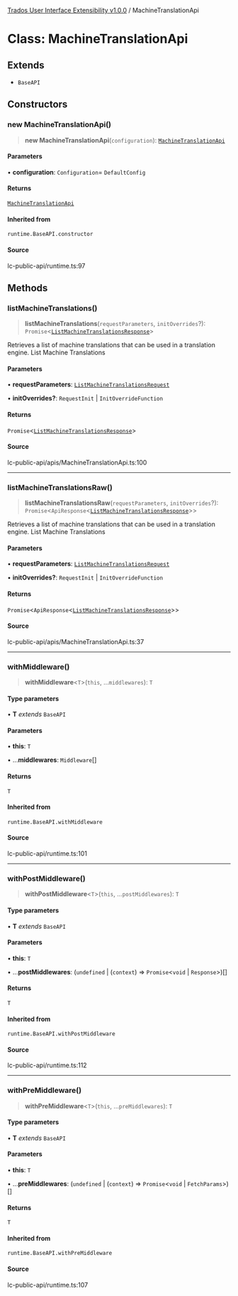 [Trados User Interface Extensibility v1.0.0](../wiki/globals) / MachineTranslationApi

# Class: MachineTranslationApi

## Extends

- `BaseAPI`

## Constructors

### new MachineTranslationApi()

> **new MachineTranslationApi**(`configuration`): [`MachineTranslationApi`](../wiki/Class.MachineTranslationApi)

#### Parameters

• **configuration**: `Configuration`= `DefaultConfig`

#### Returns

[`MachineTranslationApi`](../wiki/Class.MachineTranslationApi)

#### Inherited from

`runtime.BaseAPI.constructor`

#### Source

lc-public-api/runtime.ts:97

## Methods

### listMachineTranslations()

> **listMachineTranslations**(`requestParameters`, `initOverrides`?): `Promise`\<[`ListMachineTranslationsResponse`](../wiki/Interface.ListMachineTranslationsResponse)\>

Retrieves a list of machine translations that can be used in a translation engine.
List Machine Translations

#### Parameters

• **requestParameters**: [`ListMachineTranslationsRequest`](../wiki/Interface.ListMachineTranslationsRequest)

• **initOverrides?**: `RequestInit` \| `InitOverrideFunction`

#### Returns

`Promise`\<[`ListMachineTranslationsResponse`](../wiki/Interface.ListMachineTranslationsResponse)\>

#### Source

lc-public-api/apis/MachineTranslationApi.ts:100

***

### listMachineTranslationsRaw()

> **listMachineTranslationsRaw**(`requestParameters`, `initOverrides`?): `Promise`\<`ApiResponse`\<[`ListMachineTranslationsResponse`](../wiki/Interface.ListMachineTranslationsResponse)\>\>

Retrieves a list of machine translations that can be used in a translation engine.
List Machine Translations

#### Parameters

• **requestParameters**: [`ListMachineTranslationsRequest`](../wiki/Interface.ListMachineTranslationsRequest)

• **initOverrides?**: `RequestInit` \| `InitOverrideFunction`

#### Returns

`Promise`\<`ApiResponse`\<[`ListMachineTranslationsResponse`](../wiki/Interface.ListMachineTranslationsResponse)\>\>

#### Source

lc-public-api/apis/MachineTranslationApi.ts:37

***

### withMiddleware()

> **withMiddleware**\<`T`\>(`this`, ...`middlewares`): `T`

#### Type parameters

• **T** *extends* `BaseAPI`

#### Parameters

• **this**: `T`

• ...**middlewares**: `Middleware`[]

#### Returns

`T`

#### Inherited from

`runtime.BaseAPI.withMiddleware`

#### Source

lc-public-api/runtime.ts:101

***

### withPostMiddleware()

> **withPostMiddleware**\<`T`\>(`this`, ...`postMiddlewares`): `T`

#### Type parameters

• **T** *extends* `BaseAPI`

#### Parameters

• **this**: `T`

• ...**postMiddlewares**: (`undefined` \| (`context`) => `Promise`\<`void` \| `Response`\>)[]

#### Returns

`T`

#### Inherited from

`runtime.BaseAPI.withPostMiddleware`

#### Source

lc-public-api/runtime.ts:112

***

### withPreMiddleware()

> **withPreMiddleware**\<`T`\>(`this`, ...`preMiddlewares`): `T`

#### Type parameters

• **T** *extends* `BaseAPI`

#### Parameters

• **this**: `T`

• ...**preMiddlewares**: (`undefined` \| (`context`) => `Promise`\<`void` \| `FetchParams`\>)[]

#### Returns

`T`

#### Inherited from

`runtime.BaseAPI.withPreMiddleware`

#### Source

lc-public-api/runtime.ts:107

